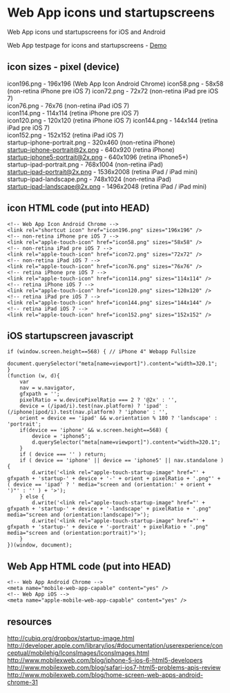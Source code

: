 Web App icons und startupscreens
==========

Web App icons und startupscreens for iOS and Android

Web App testpage for icons and startupscreens - <a href="http://sindre.at/lab/ios-webapp/">Demo</a>

icon sizes - pixel (device)
--------
icon196.png - 196x196 (Web App Icon Android Chrome)
icon58.png - 58x58 (non-retina iPhone pre iOS 7) 
icon72.png - 72x72 (non-retina iPad pre iOS 7)  
icon76.png - 76x76 (non-retina iPad iOS 7)   
icon114.png - 114x114 (retina iPhone pre iOS 7)  
icon120.png - 120x120 (retina iPhone iOS 7) 
icon144.png - 144x144 (retina iPad pre iOS 7)  
icon152.png - 152x152 (retina iPad iOS 7)  
startup-iphone-portrait.png - 320x460 (non-retina iPhone)  
startup-iphone-portrait@2x.png - 640x920 (retina iPhone)  
startup-iphone5-portrait@2x.png - 640x1096  (retina iPhone5+)  
startup-ipad-portrait.png - 768x1004 (non-retina iPad)  
startup-ipad-portrait@2x.png - 1536x2008 (retina iPad / iPad mini)  
startup-ipad-landscape.png - 748x1024 (non-retina iPad)  
startup-ipad-landscape@2x.png - 1496x2048 (retina iPad / iPad mini)  

icon HTML code (put into HEAD)
--------  
	<!-- Web App Icon Android Chrome -->
	<link rel="shortcut icon" href="icon196.png" sizes="196x196" />
	<!-- non-retina iPhone pre iOS 7 -->
	<link rel="apple-touch-icon" href="icon58.png" sizes="58x58" />
	<!-- non-retina iPad pre iOS 7 -->
	<link rel="apple-touch-icon" href="icon72.png" sizes="72x72" />
	<!-- non-retina iPad iOS 7 -->
	<link rel="apple-touch-icon" href="icon76.png" sizes="76x76" />
	<!-- retina iPhone pre iOS 7 -->
	<link rel="apple-touch-icon" href="icon114.png" sizes="114x114" />
	<!-- retina iPhone iOS 7 -->
	<link rel="apple-touch-icon" href="icon120.png" sizes="120x120" />
	<!-- retina iPad pre iOS 7 -->
	<link rel="apple-touch-icon" href="icon144.png" sizes="144x144" />
	<!-- retina iPad iOS 7 -->
	<link rel="apple-touch-icon" href="icon152.png" sizes="152x152" />

iOS startupscreen javascript
--------  
	if (window.screen.height==568) { // iPhone 4" Webapp Fullsize
		document.querySelector("meta[name=viewport]").content="width=320.1"; 
	}
	(function (w, d){
		var
		nav = w.navigator,
		gfxpath = '';
		pixelRatio = w.devicePixelRatio === 2 ? '@2x' : '',
		device = (/ipad/i).test(nav.platform) ? 'ipad' : (/iphone|ipod/i).test(nav.platform) ? 'iphone' : '',
		orient = device == 'ipad' && w.orientation % 180 ? 'landscape' : 'portrait';
		if(device == 'iphone' && w.screen.height==568) {
			device = 'iphone5';
			d.querySelector("meta[name=viewport]").content="width=320.1"; 
		}
		if ( device === '' ) return;
		if ( device == 'iphone' || device == 'iphone5' || nav.standalone ) {
			d.write('<link rel="apple-touch-startup-image" href="' + gfxpath + 'startup-' + device + '-' + orient + pixelRatio + '.png"' + ( device == 'ipad' ? ' media="screen and (orientation:' + orient + ')"' : '' ) + '>');
		} else {
			d.write('<link rel="apple-touch-startup-image" href="' + gfxpath + 'startup-' + device + '-landscape' + pixelRatio + '.png" media="screen and (orientation:landscape)">');
			d.write('<link rel="apple-touch-startup-image" href="' + gfxpath + 'startup-' + device + '-portrait' + pixelRatio + '.png" media="screen and (orientation:portrait)">');
		}
	})(window, document);

Web App HTML code (put into HEAD)
--------
	<!-- Web App Android Chrome -->
	<meta name="mobile-web-app-capable" content="yes" />
	<!-- Web App iOS -->
	<meta name="apple-mobile-web-app-capable" content="yes" />

resources
--------
http://cubiq.org/dropbox/startup-image.html  
http://developer.apple.com/library/ios/#documentation/userexperience/conceptual/mobilehig/IconsImages/IconsImages.html  
http://www.mobilexweb.com/blog/iphone-5-ios-6-html5-developers  
http://www.mobilexweb.com/blog/safari-ios7-html5-problems-apis-review
http://www.mobilexweb.com/blog/home-screen-web-apps-android-chrome-31
